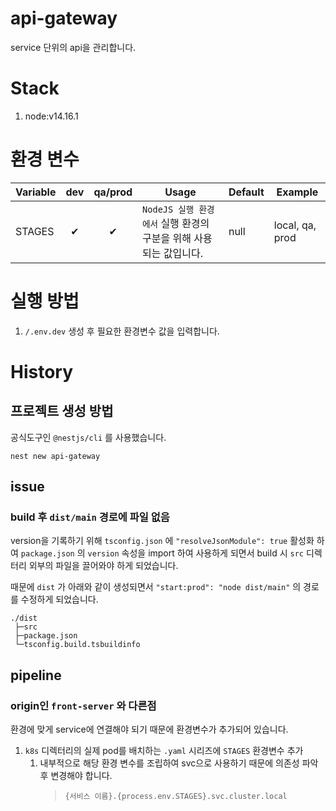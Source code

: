 # api-gateway

service 단위의 api을 관리합니다.

# Stack

1. node:v14.16.1

# 환경 변수

| Variable | dev | qa/prod | Usage                                                             | Default | Example         |
| -------- | :-: | :-----: | ----------------------------------------------------------------- | ------- | --------------- |
| STAGES   |  ✔  |    ✔    | `NodeJS 실행 환경에서` 실행 환경의 구분을 위해 사용되는 값입니다. | null    | local, qa, prod |

# 실행 방법

1. `/.env.dev` 생성 후 필요한 환경변수 값을 입력합니다.

# History

## 프로젝트 생성 방법

공식도구인 `@nestjs/cli` 를 사용했습니다.

```shell
nest new api-gateway
```

## issue

### build 후 `dist/main` 경로에 파일 없음

version을 기록하기 위해 `tsconfig.json` 에 `"resolveJsonModule": true` 활성화 하여 `package.json` 의 `version` 속성을 import 하여 사용하게 되면서 build 시 `src` 디렉터리 외부의 파일을 끌어와야 하게 되었습니다.

때문에 `dist` 가 아래와 같이 생성되면서 `"start:prod": "node dist/main"` 의 경로를 수정하게 되었습니다.

```
./dist
 ├─src
 ├─package.json
 └─tsconfig.build.tsbuildinfo
```

## pipeline

### origin인 `front-server` 와 다른점

환경에 맞게 service에 연결해야 되기 때문에 환경변수가 추가되어 있습니다.

1. `k8s` 디렉터리의 실제 pod를 배치하는 `.yaml` 시리즈에 `STAGES` 환경변수 추가
   1. 내부적으로 해당 환경 변수를 조립하여 svc으로 사용하기 때문에 의존성 파악 후 변경해야 합니다.
      > `{서비스 이름}.{process.env.STAGES}.svc.cluster.local`

